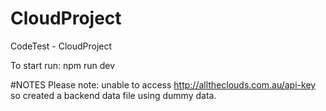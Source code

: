 # CloudProject
CodeTest - CloudProject

To start run: npm run dev

#NOTES
Please note: unable to access http://alltheclouds.com.au/api-key 
so created a backend data file  using dummy data.
